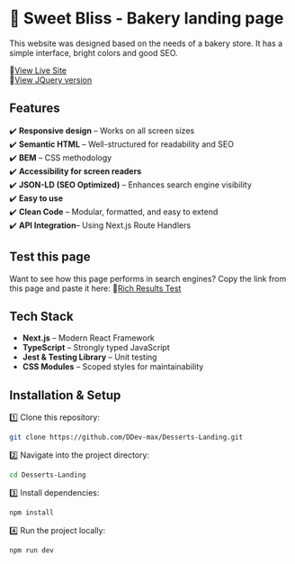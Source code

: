 # 🍰 Sweet Bliss - Bakery landing page

This website was designed based on the needs of a bakery store. It has a simple interface, bright colors and good SEO.

🔗[View Live Site](github.com)  
🔗[View JQuery version](https://github.com/DDev-max/Desserts-Landing-Jquery)

## Features

✔️ **Responsive design** – Works on all screen sizes  
✔️ **Semantic HTML** – Well-structured for readability and SEO  
✔️ **BEM** – CSS methodology  
✔️ **Accessibility for screen readers**  
✔️ **JSON-LD (SEO Optimized)** – Enhances search engine visibility  
✔️ **Easy to use**  
✔️ **Clean Code** – Modular, formatted, and easy to extend  
✔️ **API Integration**– Using Next.js Route Handlers

## **Test this page**

Want to see how this page performs in search engines? Copy the link from this page and paste it here: 🔗[Rich Results Test](https://search.google.com/test/rich-results?hl=en)

## **Tech Stack**

- **Next.js** – Modern React Framework
- **TypeScript** – Strongly typed JavaScript
- **Jest & Testing Library** – Unit testing
- **CSS Modules** – Scoped styles for maintainability

## **Installation & Setup**

1️⃣ Clone this repository:

```bash
git clone https://github.com/DDev-max/Desserts-Landing.git
```

2️⃣ Navigate into the project directory:

```bash
cd Desserts-Landing
```

3️⃣ Install dependencies:

```bash
npm install
```

4️⃣ Run the project locally:

```bash
npm run dev
```
